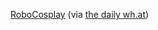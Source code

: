 ---
layout: post
wordpress_id: 835
wordpress_url: http://noesbueno.com/?p=835
date: '2010-10-29 11:10:31 -0500'
date_gmt: '2010-10-29 16:10:31 -0500'
body: |
  <p><a href="http://www.sweet-juniper.com/2010/10/part-kid-part-machine-all-cop.html">RoboCosplay</a> <span class="via">(via <a href="http://thedailywh.at/">the daily wh.at</a>)</span></p>
---